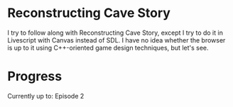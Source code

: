 
# Reconstructing Cave Story

I try to follow along with Reconstructing Cave Story, except I try to do it in
Livescript with Canvas instead of SDL. I have no idea whether the browser is up
to it using C++-oriented game design techniques, but let's see.

# Progress

Currently up to: Episode 2

